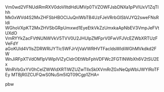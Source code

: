 Vm0wd2VFNUdiRmRXV0doVlltdHdUMVp0TVZOWFJsbDNXa1pPVlUxV1ZqTlhh
Mk0xWVd4S2MxZHFSbHBOClJuQnlWbTB4UzFJeVRrbGlSbVJYQ2sweFNsRldi
WGhoVXpKT2MxZHVSbGRpUmxwd1EyeEtkVkZzUmxkaApNbEV3VmpJeFVtUXdO
VmRYYkZacFVtNUNWVkV5TVV0U2JHUlpZMFprV0FwVFJVcEZWbXRTUzFVeFdY
aGoKUld4V1lsZDRWRlJYTlc5WFJrVjVaVWRHVTFacldsWldiWGhMVkdkd2FW
WnJiRFpXTVdOM1pVWlplVlZyCldrOEtWbFphVDFWc2FGTlNWbXh6V2tSU2Ex
WnRVbGxYV0hCelZWWldXRTlWZUZwTlIxSklXVmRrZGxNeQpWblJWYlRoTFEy
MTBjR0ZCUFQwS0NuSm5lQT09Cgp1ZHA=

pbw